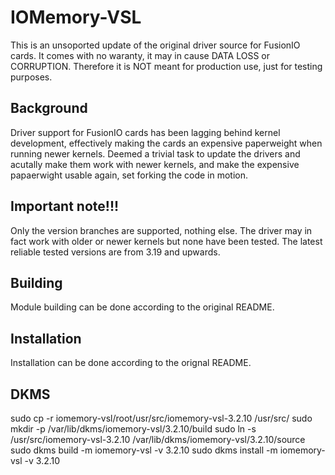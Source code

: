 # IOMemory-VSL

This is an unsoported update of the original driver source for FusionIO 
cards. It comes with no waranty, it may in cause DATA LOSS or CORRUPTION.
Therefore it is NOT meant for production use, just for testing purposes.

## Background
Driver support for FusionIO cards has been lagging behind kernel 
development, effectively making the cards an expensive paperweight when
running newer kernels.
Deemed a trivial task to update the drivers and acutally make them work
with newer kernels, and make the expensive papaerwight usable again, set
forking the code in motion.

## Important note!!!
Only the version branches are supported, nothing else. The driver may
in fact work with older or newer kernels but none have been tested. The
latest reliable tested versions are from 3.19 and upwards.

## Building
Module building can be done according to the original README.

## Installation
Installation can be done according to the orignal README.

## DKMS
sudo cp -r iomemory-vsl/root/usr/src/iomemory-vsl-3.2.10 /usr/src/
sudo mkdir -p /var/lib/dkms/iomemory-vsl/3.2.10/build
sudo ln -s /usr/src/iomemory-vsl-3.2.10 /var/lib/dkms/iomemory-vsl/3.2.10/source
sudo dkms build -m iomemory-vsl -v 3.2.10
sudo dkms install -m iomemory-vsl -v 3.2.10

